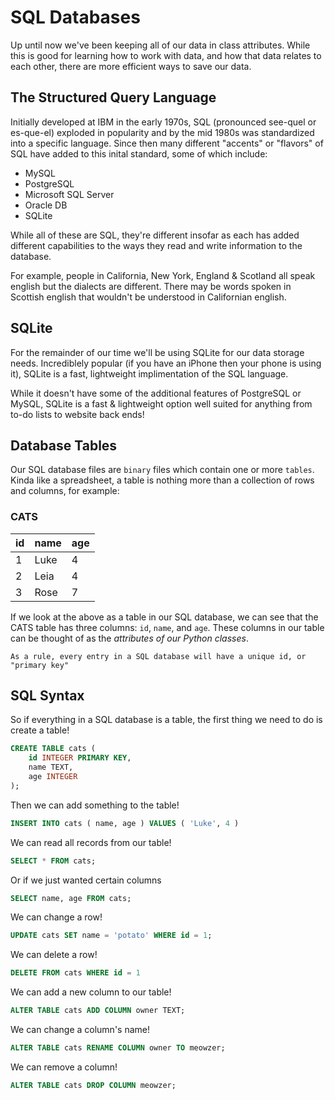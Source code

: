 # SQL Databases

Up until now we've been keeping all of our data in class attributes.  While this is good for learning how to work with data, and how that data relates to each other, there are more efficient ways to save our data.

## The Structured Query Language
Initially developed at IBM in the early 1970s, SQL (pronounced see-quel or es-que-el) exploded in popularity and by the mid 1980s was standardized into a specific language.  Since then many different "accents" or "flavors" of SQL have added to this inital standard, some of which include:

- MySQL
- PostgreSQL
- Microsoft SQL Server
- Oracle DB
- SQLite

While all of these are SQL, they're different insofar as each has added different capabilities to the ways they read and write information to the database.

For example, people in California, New York, England & Scotland all speak english but the dialects are different.  There may be words spoken in Scottish english that wouldn't be understood in Californian english.

## SQLite
For the remainder of our time we'll be using SQLite for our data storage needs.  Incrediblely popular (if you have an iPhone then your phone is using it), SQLite is a fast, lightweight implimentation of the SQL language.

While it doesn't have some of the additional features of PostgreSQL or MySQL, SQLite is a fast & lightweight option well suited for anything from to-do lists to website back ends!

## Database Tables

Our SQL database files are `binary` files which contain one or more `tables`.  Kinda like a spreadsheet, a table is nothing more than a collection of rows and columns, for example:

### CATS

| id | name | age |
| --- | --- | --- |
| 1 | Luke | 4
| 2 | Leia | 4
| 3 | Rose | 7


If we look at the above as a table in our SQL database, we can see that the CATS table has three columns: `id`, `name`, and `age`.  These columns in our table can be thought of as the *attributes of our Python classes*.

```
As a rule, every entry in a SQL database will have a unique id, or "primary key"
```

## SQL Syntax
So if everything in a SQL database is a table, the first thing we need to do is create a table!

```sql
CREATE TABLE cats (
    id INTEGER PRIMARY KEY,
    name TEXT,
    age INTEGER
);
```

Then we can add something to the table!
```sql
INSERT INTO cats ( name, age ) VALUES ( 'Luke', 4 )
```
We can read all records from our table!
```sql
SELECT * FROM cats;
```
Or if we just wanted certain columns
```sql
SELECT name, age FROM cats;
```
We can change a row!
```sql
UPDATE cats SET name = 'potato' WHERE id = 1;
```
We can delete a row!
```sql
DELETE FROM cats WHERE id = 1
```

We can add a new column to our table!
```sql
ALTER TABLE cats ADD COLUMN owner TEXT;
```
We can change a column's name!
```sql
ALTER TABLE cats RENAME COLUMN owner TO meowzer;
```
We can remove a column!
```sql
ALTER TABLE cats DROP COLUMN meowzer;
```
